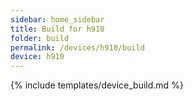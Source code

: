 ```yaml
---
sidebar: home_sidebar
title: Build for h910
folder: build
permalink: /devices/h910/build
device: h910
---
```

{% include templates/device_build.md %}
